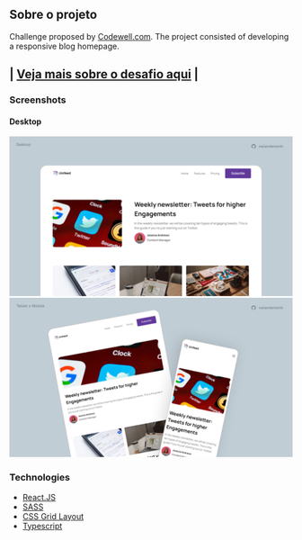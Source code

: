 ## Sobre o projeto

Challenge proposed by [Codewell.com](https://www.codewell.cc/). The project consisted of developing a responsive blog homepage.


| [Veja mais sobre o desafio aqui](https://www.codewell.cc/challenges/unifeed-blog-page--608d9d5c747bad001532bd7c) |
---


### Screenshots

#### Desktop
![](./src/Assets/screenshots/desktop.png)
![](./src/Assets/screenshots/tablet-mobile.png)

### Technologies

- [React.JS](https://reactjs.org/)
- [SASS](https://sass-lang.com/)
- [CSS Grid Layout](https://developer.mozilla.org/en-US/docs/Web/CSS/CSS_Grid_Layout)
- [Typescript](https://www.typescriptlang.org/)

